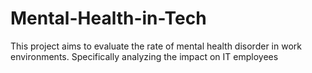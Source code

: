 # Mental-Health-in-Tech
This project aims to evaluate the rate of mental health disorder in work environments. Specifically analyzing the impact on IT employees
